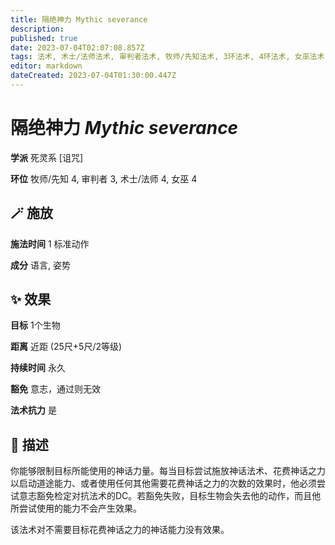 ```yaml
---
title: 隔绝神力 Mythic severance
description: 
published: true
date: 2023-07-04T02:07:08.857Z
tags: 法术, 术士/法师法术, 审判者法术, 牧师/先知法术, 3环法术, 4环法术, 女巫法术, 死灵系, 诅咒
editor: markdown
dateCreated: 2023-07-04T01:30:00.447Z
---
```


# **隔绝神力** *Mythic severance*

**学派** 死灵系 \[诅咒\] 

**环位** 牧师/先知 4, 审判者 3, 术士/法师 4, 女巫 4

## 🪄 施放

**施法时间** 1 标准动作

**成分** 语言, 姿势

## ✨ 效果 

**目标** 1个生物 

**距离** 近距 (25尺+5尺/2等级)  

**持续时间** 永久 

**豁免** 意志，通过则无效

**法术抗力** 是

## 📖 描述

你能够限制目标所能使用的神话力量。每当目标尝试施放神话法术、花费神话之力以启动道途能力、或者使用任何其他需要花费神话之力的次数的效果时，他必须尝试意志豁免检定对抗法术的DC。若豁免失败，目标生物会失去他的动作，而且他所尝试使用的能力不会产生效果。

该法术对不需要目标花费神话之力的神话能力没有效果。
    